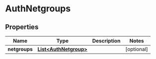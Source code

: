 
# AuthNetgroups

## Properties
Name | Type | Description | Notes
------------ | ------------- | ------------- | -------------
**netgroups** | [**List&lt;AuthNetgroup&gt;**](AuthNetgroup.md) |  |  [optional]



